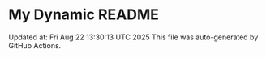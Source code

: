 # My Dynamic README
Updated at: Fri Aug 22 13:30:13 UTC 2025
This file was auto-generated by GitHub Actions.
